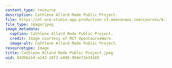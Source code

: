 ```yaml
---
content_type: resource
description: Cathlene Allard Made Public Project.
file: https://ol-ocw-studio-app-production.s3.amazonaws.com/courses/4-301-introduction-to-the-visual-arts-spring-2007/843b6a14a14218f2a486984ef2e34165_CathleneAllardMadePublicProject.jpeg
file_type: image/jpeg
image_metadata:
  caption: Cathlene Allard Made Public Project.
  credit: Image courtesy of MIT OpenCourseWare.
  image-alt: Cathlene Allard Made Public Project.
resourcetype: Image
title: Cathlene Allard Made Public Project.jpeg
uid: 843b6a14-a142-18f2-a486-984ef2e34165
---
```

